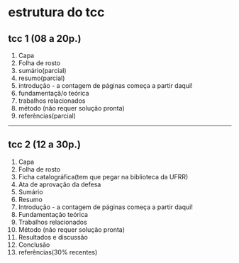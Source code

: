 # estrutura do tcc
## tcc 1 (08 a 20p.)
1. Capa
2. Folha de rosto
3. sumário(parcial)
4. resumo(parcial) 
5. introdução - a contagem de páginas começa a partir daqui!
6. fundamentaçã/o teórica
7. trabalhos relacionados
8. método (não requer solução pronta)
9. referências(parcial)

---

## tcc 2 (12 a 30p.)
1. Capa
2. Folha de rosto
3. Ficha catalográfica(tem que pegar na biblioteca da UFRR)
4. Ata de aprovação da defesa
5. Sumário
6. Resumo 
7. Introdução - a contagem de páginas começa a partir daqui!
8. Fundamentação teórica
9. Trabalhos relacionados
10. Método (não requer solução pronta)
11. Resultados e discussão
12. Conclusão
13. referências(30% recentes)
